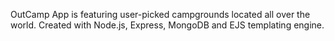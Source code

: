 OutCamp App is featuring user-picked campgrounds located all over the world. Created with Node.js, Express, MongoDB and EJS templating engine.